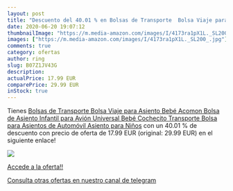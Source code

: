 ```yaml
---
layout: post
title: "Descuento del 40.01 % en Bolsas de Transporte  Bolsa Viaje para A"
date: 2020-06-20 19:07:12
thumbnailImage: "https://m.media-amazon.com/images/I/4173ra1pX1L._SL200_.jpg"
images: ["https://m.media-amazon.com/images/I/4173ra1pX1L._SL200_.jpg"]
comments: true
category: ofertas
author: ring
slug: B07Z1JV43G
description:
actualPrice: 17.99 EUR
comparePrice: 29.99 EUR
inStock: true
---
```


Tienes [Bolsas de Transporte Bolsa Viaje para Asiento Bebé Acomon Bolsa de Asiento Infantil para Avión Universal Bebé Cochecito Transporte Bolsa para Asientos de Automóvil Asiento para Niños](https://www.amazon.com/dp/B07Z1JV43G/?tag=redken08-20) con un 40.01 % de descuento con precio de oferta de 17.99 EUR (original: 29.99 EUR) en el siguiente enlace!

[![](https://m.media-amazon.com/images/I/4173ra1pX1L._SL200_.jpg)](https://www.amazon.com/dp/B07Z1JV43G/?tag=redken08-20)

[Accede a la oferta!!](https://www.amazon.com/dp/B07Z1JV43G/?tag=redken08-20)

[Consulta otras ofertas en nuestro canal de telegram](https://t.me/s/ofertas25)
